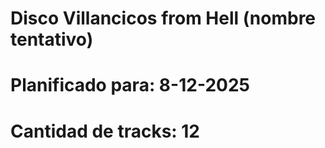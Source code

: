 # Disco Villancicos from Hell (nombre tentativo)
# Planificado para: 8-12-2025
# Cantidad de tracks: 12

